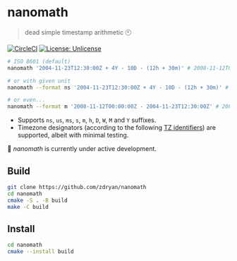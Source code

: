 # nanomath
> dead simple timestamp arithmetic :clock10:

[![CircleCI](https://dl.circleci.com/status-badge/img/gh/zdryan/nanomath/tree/main.svg?style=shield)](https://dl.circleci.com/status-badge/redirect/gh/zdryan/nanomath/tree/main)
[![License: Unlicense](https://img.shields.io/badge/license-Unlicense-blue.svg)]()

```bash
# ISO 8601 (default)
nanomath '2004-11-23T12:30:00Z + 4Y - 10D - (12h + 30m)' # 2008-11-12T00:00:00Z

# or with given unit
nanomath --format ns '2004-11-23T12:30:00Z + 4Y - 10D - (12h + 30m)' # 1226448000000000000ns

# or even...
nanomath --format m '2008-11-12T00:00:00Z - 2004-11-23T12:30:00Z' # 2087250m
```

- Supports `ns`, `us`, `ms`, `s`, `m`, `h`, `D`, `W`, `M` and `Y` suffixes.
- Timezone designators (according to the following [TZ identifiers](https://en.wikipedia.org/wiki/List_of_tz_database_time_zones)) are supported, albeit with minimal testing.

:wrench: *nanomath* is currently under active development. 

## Build
```bash
git clone https://github.com/zdryan/nanomath
cd nanomath
cmake -S . -B build
make -C build
```

## Install
```bash
cd nanomath
cmake --install build
```
